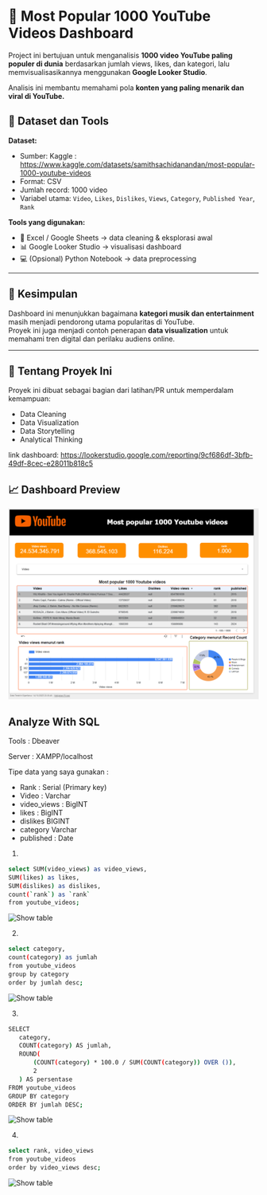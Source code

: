 # 🎥 Most Popular 1000 YouTube Videos Dashboard

Project ini bertujuan untuk menganalisis **1000 video YouTube paling populer di dunia** berdasarkan jumlah views, likes, dan kategori, lalu memvisualisasikannya menggunakan **Google Looker Studio**.  

Analisis ini membantu memahami pola **konten yang paling menarik dan viral di YouTube.**

## 🧩 Dataset dan Tools
**Dataset:**
- Sumber: Kaggle : https://www.kaggle.com/datasets/samithsachidanandan/most-popular-1000-youtube-videos
- Format: CSV  
- Jumlah record: 1000 video  
- Variabel utama: `Video`, `Likes`, `Dislikes`, `Views`, `Category`, `Published Year`, `Rank`

**Tools yang digunakan:**
- 🧮 Excel / Google Sheets → data cleaning & eksplorasi awal  
- 📊 Google Looker Studio → visualisasi dashboard  
- 💻 (Opsional) Python Notebook → data preprocessing  

---

## 🚀 Kesimpulan
Dashboard ini menunjukkan bagaimana **kategori musik dan entertainment** masih menjadi pendorong utama popularitas di YouTube.  
Proyek ini juga menjadi contoh penerapan **data visualization** untuk memahami tren digital dan perilaku audiens online.

---

## 🧠 Tentang Proyek Ini
Proyek ini dibuat sebagai bagian dari latihan/PR untuk memperdalam kemampuan:
- Data Cleaning  
- Data Visualization  
- Data Storytelling  
- Analytical Thinking  



link dashboard: https://lookerstudio.google.com/reporting/9cf686df-3bfb-49df-8cec-e28011b818c5

## 📈 Dashboard Preview
![Dashboard Screenshot](Screenshot%202025-10-15%20001434.png)


## Analyze With SQL 

Tools : Dbeaver

Server : XAMPP/localhost

Tipe data yang saya gunakan :
- Rank : Serial (Primary key)
- Video : Varchar
- video_views : BigINT
- likes : BigINT
- dislikes BIGINT
- category Varchar
- published : Date


1. 
 ```bash
select SUM(video_views) as video_views,
SUM(likes) as likes,
SUM(dislikes) as dislikes,
count(`rank`) as `rank` 
from youtube_videos;
 ```

![Show table]()

2. 
 ```bash
select category,
count(category) as jumlah
from youtube_videos
group by category 
order by jumlah desc;
 ```

![Show table]()

3. 
 ```bash
 SELECT 
    category,
    COUNT(category) AS jumlah,
    ROUND(
        (COUNT(category) * 100.0 / SUM(COUNT(category)) OVER ()),
        2
    ) AS persentase
FROM youtube_videos
GROUP BY category
ORDER BY jumlah DESC;
 ```

![Show table]()

4. 
 ```bash
select rank, video_views
from youtube_videos
order by video_views desc;
 ```

![Show table]()


